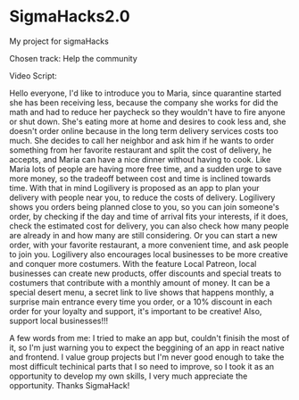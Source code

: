 # SigmaHacks2.0
My project for sigmaHacks

Chosen track: Help the community

Video Script:

Hello everyone, I'd like to introduce you to Maria, since quarantine started she has been receiving less, because the company she works for did the math and had to reduce her paycheck so they wouldn't have to fire anyone or shut down. She's eating more at home and desires to cook less and, she doesn't order online because in the long term delivery services costs too much. She decides to call her neighbor and ask him if he wants to order something from her favorite restaurant and split the cost of delivery, he accepts, and Maria can have a nice dinner without having to cook. 
Like Maria lots of people are having  more free time, and a sudden urge to save more money, so the tradeoff between cost and time is inclined towards time. With that in mind Logilivery is proposed as an app to plan your delivery with people near you, to reduce the costs of delivery. Logilivery shows you orders being planned close to you, so you can join someone's order, by checking if the day and time of arrival fits your interests, if it does, check the estimated cost for delivery, you can also check how many people are already in and how many are still considering. Or you can start a new order, with your favorite restaurant, a more convenient time, and ask people to join you.
Logilivery also encourages local businesses to be more creative and conquer more costumers. With the feature Local Patreon, local businesses can create new products, offer discounts and special treats to costumers that contribute with a monthly amount of money. It can be a special desert menu, a secret link to live shows that happens monthly, a surprise main entrance every time you order, or a 10% discount in each order for your loyalty and support, it's important to be creative! Also, support local businesses!!!

A few words from me: I tried to make an app but, couldn't finisih the most of it, so I'm just warning you to expect the beggining of an app in react native and frontend. I value group projects but I'm never good enough to take the most difficult techinical parts that I so need to improve, so I took it as an opportunity to develop my own skills, I very much appreciate the opportunity. Thanks SigmaHack!
